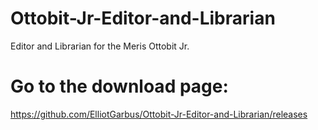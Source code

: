 # Ottobit-Jr-Editor-and-Librarian
Editor and Librarian for the Meris Ottobit Jr.

# Go to the download page:
https://github.com/ElliotGarbus/Ottobit-Jr-Editor-and-Librarian/releases
